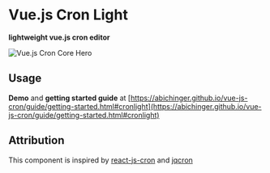 # Vue.js Cron Light

**lightweight vue.js cron editor**

![Vue.js Cron Core Hero](https://raw.githubusercontent.com/abichinger/vue-js-cron/main/assets/cron-light-hero.png)

## Usage

**Demo** and **getting started guide** at [https://abichinger.github.io/vue-js-cron/guide/getting-started.html#cronlight](https://abichinger.github.io/vue-js-cron/guide/getting-started.html#cronlight)

## Attribution

This component is inspired by [react-js-cron](https://github.com/xrutayisire/react-js-cron) and [jqcron](https://github.com/arnapou/jqcron)
